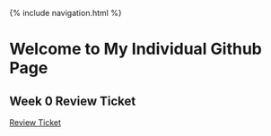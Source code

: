 {% include navigation.html %}

# Welcome to My Individual Github Page

## Week 0 Review Ticket
[Review Ticket](https://github.com/dsblack0/stickers_for_charity/issues/10)
